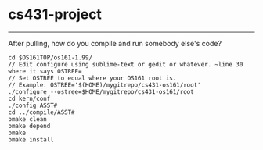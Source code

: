 # cs431-project
  
----  
  
After pulling, how do you compile and run somebody else's code?  
  
	cd $OS161TOP/os161-1.99/    
	// Edit configure using sublime-text or gedit or whatever. ~line 30 where it says OSTREE=  
	// Set OSTREE to equal where your OS161 root is.  
	// Example: OSTREE='$(HOME)/mygitrepo/cs431-os161/root'  
	./configure --ostree=$HOME/mygitrepo/cs431-os161/root  
	cd kern/conf  
	./config ASST#  
	cd ../compile/ASST#  
	bmake clean  
	bmake depend  
	bmake  
	bmake install  
